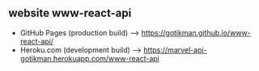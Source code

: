 ## website www-react-api
+ GitHub Pages (production build) --> https://gotikman.github.io/www-react-api/
+ Heroku.com (development build)  --> https://marvel-api-gotikman.herokuapp.com/www-react-api

